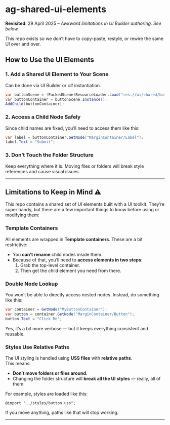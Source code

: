 # ag-shared-ui-elements

**Revisited**: 29 April 2025 – _Awkward limitations in UI Builder authoring. See below._

This repo exists so we don’t have to copy-paste, restyle, or rewire the same UI over and over.

## How to Use the UI Elements

### 1. Add a Shared UI Element to Your Scene

Can be done via UI Builder or c# instantiation.

```csharp
var buttonScene = (PackedScene)ResourceLoader.Load("res://ui/shared/button_template.tscn");
var buttonContainer = buttonScene.Instance();
AddChild(buttonContainer);
```

### 2. Access a Child Node Safely

Since child names are fixed, you’ll need to access them like this:

```csharp
var label = buttonContainer.GetNode("MarginContainer/Label");
label.Text = "Submit";
```

### 3. Don’t Touch the Folder Structure

Keep everything where it is. Moving files or folders will break style references and cause visual issues.

---

## Limitations to Keep in Mind ⚠️

This repo contains a shared set of UI elements built with a UI toolkit. They’re super handy, but there are a few important things to know before using or modifying them:

### Template Containers

All elements are wrapped in **Template containers**. These are a bit restrictive:
- You **can’t rename** child nodes inside them.
- Because of that, you’ll need to **access elements in two steps**:
  1. Grab the top-level container.
  2. Then get the child element you need from there.

### Double Node Lookup

You won’t be able to directly access nested nodes. Instead, do something like this:

```csharp
var container = GetNode("MyButtonContainer");
var button = container.GetNode("MarginContainer/Button");
button.Text = "Click Me";
```

Yes, it’s a bit more verbose — but it keeps everything consistent and reusable.

### Styles Use Relative Paths

The UI styling is handled using **USS files** with **relative paths**.  
This means:
- **Don’t move folders or files around.**
- Changing the folder structure will **break all the UI styles** — really, all of them.

For example, styles are loaded like this:
```uss
@import "../styles/button.uss";
```
If you move anything, paths like that will stop working.

---
